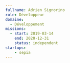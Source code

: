 ```yaml
---
fullname: Adrien Signorino
role: Développeur
domaine:
  - Développement
missions:
  - start: 2019-03-14
    end: 2020-12-31
    status: independent
startups:
    - sepia
---
```

